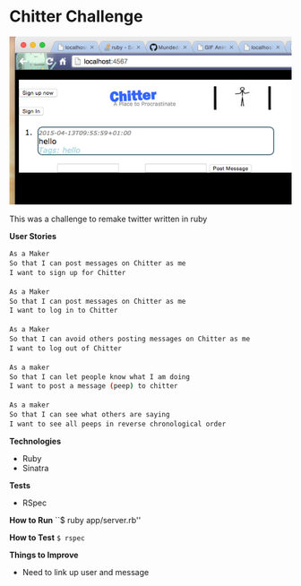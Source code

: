 Chitter Challenge
=================

![Chitter](https://github.com/Munded/chitter-challenge/blob/master/app/public/images/Screen%20Shot%202015-06-04%20at%2014.37.12.png)

This was a challenge to remake twitter written in ruby


**User Stories**

```sh
As a Maker
So that I can post messages on Chitter as me
I want to sign up for Chitter

As a Maker
So that I can post messages on Chitter as me
I want to log in to Chitter

As a Maker
So that I can avoid others posting messages on Chitter as me
I want to log out of Chitter

As a maker
So that I can let people know what I am doing  
I want to post a message (peep) to chitter

As a maker
So that I can see what others are saying  
I want to see all peeps in reverse chronological order
```

**Technologies**
- Ruby
- Sinatra

**Tests**
- RSpec

**How to Run**
``$ ruby app/server.rb''


**How to Test**
``$ rspec``



**Things to Improve**
-  Need to link up user and message
